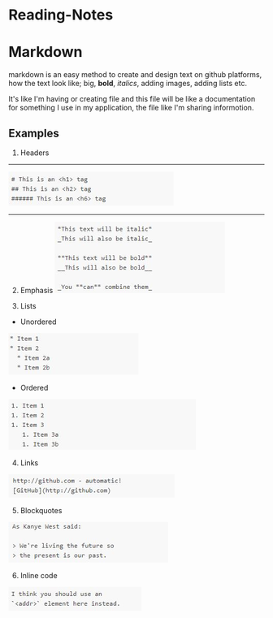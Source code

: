 # Reading-Notes 
# Markdown
markdown is an easy method to create and design text on github platforms, how the text look like; big, **bold**, *italics*, adding images, adding lists etc.


It's like I'm having or creating file and this file will be like a documentation for something I use in my application, the file like I'm sharing informotion.

## Examples

1. Headers
***
![headers](headers.JPG)
***
2. Emphasis
![emphasis](emph.JPG)

3. Lists
 * Unordered 

 ![un](un.JPG)

 * Ordered

 ![or](or.JPG)

 4. Links

 ![links](links.JPG)

5. Blockquotes
 
 ![block](block.JPG)

 6. Inline code

 ![inline](inline.JPG)